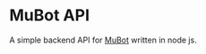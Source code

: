 # MuBot API

A simple backend API for <a href="https://github.com/reptar25/MuBot">MuBot</a> written in node js.<br/><br/>

